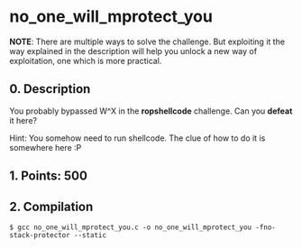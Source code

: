 # no_one_will_mprotect_you

**NOTE**: There are multiple ways to solve the challenge. But exploiting it the way explained in the description will help you unlock a new way of exploitation, one which is more practical.

## 0. Description

You probably bypassed W^X in the **ropshellcode** challenge. Can you **defeat** it here?

Hint: You somehow need to run shellcode. The clue of how to do it is somewhere here :P

## 1. Points: 500

## 2. Compilation
```
$ gcc no_one_will_mprotect_you.c -o no_one_will_mprotect_you -fno-stack-protector --static
```

